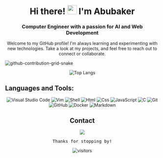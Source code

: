 <!-- Header -->
<h1 align="center">Hi there! <img src="https://raw.githubusercontent.com/MartinHeinz/MartinHeinz/master/wave.gif" width="30px"> I'm Abubaker</h1>
<h3 align="center">Computer Engineer with a passion for AI and Web Development</h3>

<!-- Introduction -->
<p align="center">Welcome to my GitHub profile! I'm always learning and experimenting with new technologies. Take a look at my projects, and feel free to reach out to connect or collaborate.</p>


![github-contribution-grid-snake](https://user-images.githubusercontent.com/45711236/209346732-3020060b-22cb-489c-a6b8-e750a699d779.svg)


<p align="center"><img src="https://github-readme-stats.vercel.app/api/top-langs/?username=bakr-1&layout=compact&theme=transparent" alt="Top Langs" /></p>

## Languages and Tools:

<p align="center">
  <img alt="Visual Studio Code" src="https://img.shields.io/badge/Visual_Studio_Code-0078D4?style=for-the-badge&logo=visual%20studio%20code&logoColor=white"/>
  <img alt="Vim" src="https://img.shields.io/badge/VIM-%2311AB00.svg?&style=for-the-badge&logo=vim&logoColor=white"/>
  <img alt="Shell" src="https://img.shields.io/badge/Shell_Script-121011?style=for-the-badge&logo=gxnu-bash&logoColor=white"/>
  <img alt="Html" src="https://img.shields.io/badge/HTML5-E34F26?style=for-the-badge&logo=html5&logoColor=white"/>
  <img alt="Css" src="https://img.shields.io/badge/CSS3-1572B6?style=for-the-badge&logo=css3&logoColor=white"/>
  <img alt="JavaScript" src="https://img.shields.io/badge/JavaScript-323330?style=for-the-badge&logo=javascript&logoColor=F7DF1E"/>
  <img alt="C" src="https://img.shields.io/badge/C-00599C?style=for-the-badge&logo=c&logoColor=white"/>
  <img alt="Git" src="https://img.shields.io/badge/GIT-E44C30?style=for-the-badge&logo=git&logoColor=white"/>
  <img alt="GitHub" src="https://img.shields.io/badge/GitHub-100000?style=for-the-badge&logo=github&logoColor=white"/>
  <img alt="Docker" src="https://img.shields.io/badge/Docker-2CA5E0?style=for-the-badge&logo=docker&logoColor=white"/>
  <img alt="Markdown" src="https://img.shields.io/badge/next.js-000000?style=for-the-badge&logo=nextdotjs&logoColor=white"/>
</p>

  <!-- Contact -->
<h2 align="center">Contact</h2>
<p align="center">
<!--   <a href="[Your website URL]"><img src="https://img.shields.io/badge/-Portfolio-000000?style=for-the-badge&logo=google-chrome&logoColor=ffffff"></a> -->
  <a href="https://www.linkedin.com/in/abalseri/"><img src="https://img.shields.io/badge/-LinkedIn-0A66C2?style=for-the-badge&logo=linkedin&logoColor=ffffff"></a>
<!--   <a href="[Your email address]"><img src="https://img.shields.io/badge/-Email-D14836?style=for-the-badge&logo=gmail&logoColor=ffffff"></a> -->
</p>
<!-- Footer -->
<p align="center">
  <samp>Thanks for stopping by!</samp>
</p>


<!-- <div style="text-align:center"> -->
<div align="center">
  
![visitors](https://visitor-badge.glitch.me/badge?page_id=bakr-1&left_color=gray&right_color=blue)

</div>
